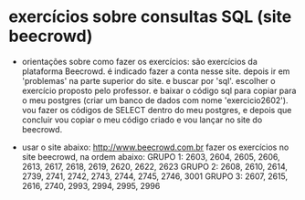 # exercícios sobre consultas SQL (site beecrowd)

- orientações sobre como fazer os exercícios:
são exercícios da plataforma Beecrowd. é indicado fazer a conta nesse site. depois ir em 'problemas' na parte superior do site. e buscar por 'sql'. escolher o exercício proposto pelo professor. e baixar o código sql para copiar para o meu postgres (criar um banco de dados com nome 'exercicio2602'). vou fazer os códigos de SELECT dentro do meu postgres, e depois que concluir vou copiar o meu código criado e vou lançar no site do beecrowd.

- usar o site abaixo:
http://www.beecrowd.com.br
fazer os exercícios no site beecrowd, na ordem abaixo:
GRUPO 1: 2603, 2604, 2605, 2606, 2613, 2617, 2618, 2619, 2620, 2622, 2623
GRUPO 2: 2608, 2610, 2614, 2739, 2741, 2742, 2743, 2744, 2745, 2746, 3001
GRUPO 3: 2607, 2615, 2616, 2740, 2993, 2994, 2995, 2996
